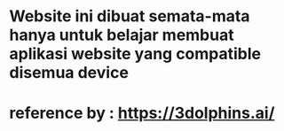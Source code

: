 # Website ini dibuat semata-mata hanya untuk belajar membuat aplikasi website yang compatible disemua device
# reference by : https://3dolphins.ai/
